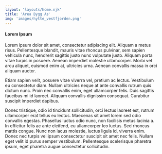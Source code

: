 ```yaml
---
layout: 'layouts/home.njk'
title: 'Area Bygg As'
img: 'images/hytte_vestfjorden.png'
---
```

#### Lorem Ipsum

Lorem ipsum dolor sit amet, consectetur adipiscing elit. Aliquam a metus risus. Pellentesque blandit, mauris vitae rhoncus pulvinar, sem sapien vehicula nunc, hendrerit sagittis justo nunc vulputate justo. Aliquam porta vitae turpis in posuere. Aenean imperdiet molestie ullamcorper. Morbi vel arcu aliquet, euismod enim at, ultricies urna. Aenean convallis massa in orci aliquam auctor. 

Etiam sapien velit, posuere vitae viverra vel, pretium ac lectus. Vestibulum eu consectetur diam. Nullam ultricies neque at ante convallis rutrum quis dictum nunc. Proin nec convallis enim, eget ullamcorper felis. Duis sagittis faucibus mi id laoreet. Aliquam convallis dignissim consequat. Curabitur suscipit imperdiet dapibus.

Donec tristique, odio id tincidunt sollicitudin, orci lectus laoreet est, rutrum ullamcorper erat tellus eu lectus. Maecenas sit amet lorem sed odio convallis egestas. Phasellus luctus odio nunc, non facilisis metus lacinia a. In efficitur felis ac ante eleifend, eu ullamcorper leo luctus. Sed rhoncus mattis congue. Nunc non lacus molestie, luctus ligula id, viverra enim. Donec nec turpis vel ipsum consectetur suscipit sit amet nec felis. Nullam eget velit id purus semper vestibulum. Pellentesque scelerisque pharetra ipsum, eget pharetra augue consectetur sollicitudin. 
